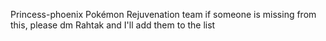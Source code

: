 Princess-phoenix
Pokémon Rejuvenation team
if someone is missing from this, please dm Rahtak and I'll add them to the list